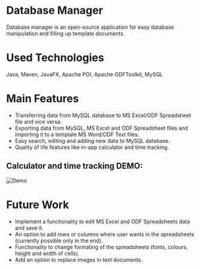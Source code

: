 # Database Manager
Database manager is an open-source application for easy database manipulation and filling up template documents. 

# Used Technologies
Java, Maven, JavaFX, Apache POI, Apache ODFToolkit, MySQL

# Main Features
- Transferring data from MySQL database to MS Excel/ODF Spreadsheet file and vice versa.
- Exporting data from MySQL, MS Excel and ODF Spreadsheet files and importing it to a template MS Word/ODF Text files.
- Easy search, editing and adding new data to MySQL database.
- Quality of life features like in-app calculator and time tracking.

## Calculator and time tracking DEMO:

![Demo](https://media0.giphy.com/media/3eF15kHYARTXNhJ9YU/giphy.gif)

# Future Work
- Implement a functionality to edit MS Excel and ODF Spreadsheets data and save it. 
- An option to add rows or columns where user wants in the spreadsheets (currently possible only in the end).
- Functionality to change formating of the spreadsheets (fonts, colours, height and width of cells).
- Add an option to replace images in text documents.
